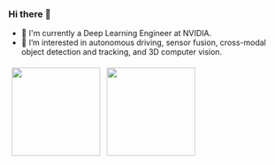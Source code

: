 ### Hi there 👋

- 🔭 I'm currently a Deep Learning Engineer at NVIDIA.
- 🌱 I’m interested in autonomous driving, sensor fusion, cross-modal object detection and tracking, and 3D computer vision.

<a href="http://yizhouwang.net/"><img src="https://github-readme-stats.vercel.app/api?username=yizhou-wang&theme=dark&show_icons=true" height="160" align="left" style="margin: 6px; margin-bottom: 20px;" /></a>
<a href="http://yizhouwang.net/"><img src="https://github-readme-stats.vercel.app/api/top-langs/?username=yizhou-wang&layout=compact&theme=dark&langs_count=6&hide=jupyter%20notebook,tex" height="160" align="left" style="margin: 6px; margin-bottom: 20px;" /></a>

<!--
**yizhou-wang/yizhou-wang** is a ✨ _special_ ✨ repository because its `README.md` (this file) appears on your GitHub profile.

Here are some ideas to get you started:

- 🔭 I’m currently working on ...
- 🌱 I’m currently learning ...
- 👯 I’m looking to collaborate on ...
- 🤔 I’m looking for help with ...
- 💬 Ask me about ...
- 📫 How to reach me: ...
- 😄 Pronouns: ...
- ⚡ Fun fact: ...
-->
